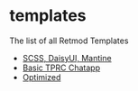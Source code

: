 # templates
The list of all Retmod Templates

- [SCSS, DaisyUI, Mantine](https://github.com/Retmod/template-mantine-daisyui-scss)
- [Basic TPRC Chatapp](https://github.com/Retmod/template-basic-trpc-chatapp)
- [Optimized](https://github.com/Retmod/template-optimized)
